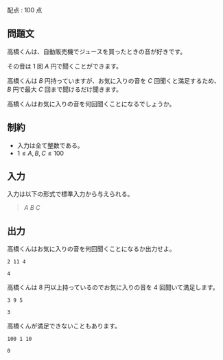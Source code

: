 配点 : $100$ 点

## 問題文

高橋くんは、自動販売機でジュースを買ったときの音が好きです。

その音は $1$ 回 $A$ 円で聞くことができます。

高橋くんは $B$ 円持っていますが、お気に入りの音を $C$ 回聞くと満足するため、$B$ 円で最大 $C$ 回まで聞けるだけ聞きます。

高橋くんはお気に入りの音を何回聞くことになるでしょうか。

## 制約

- 入力は全て整数である。
- $1 \leq A, B, C \leq 100$

## 入力

入力は以下の形式で標準入力から与えられる。

> $A$ $B$ $C$

## 出力

高橋くんはお気に入りの音を何回聞くことになるか出力せよ。

```input1
2 11 4
```

```output1
4
```

高橋くんは $8$ 円以上持っているのでお気に入りの音を $4$ 回聞いて満足します。

```input2
3 9 5
```

```output2
3
```

高橋くんが満足できないこともあります。

```input3
100 1 10
```

```output3
0
```